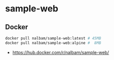 # sample-web

## Docker
```bash
docker pull nalbam/sample-web:latest # 45MB
docker pull nalbam/sample-web:alpine #  8MB
```
* https://hub.docker.com/r/nalbam/sample-web/
